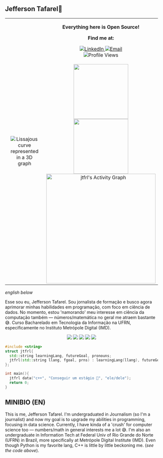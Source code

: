## Jefferson Tafarel👋

<!--
**jtfrl/jtfrl** is a ✨ _special_ ✨ repository because its `README.md` (this file) appears on your GitHub profile.

Here are some ideas to get you started:

- 🔭 I’m currently working on ...
- 🌱 I’m currently learning ...
- 👯 I’m looking to collaborate on ...
- 🤔 I’m looking for help with ...
- 💬 Ask me about ...
- 📫 How to reach me: ...
- 😄 Pronouns: ...
- ⚡ Fun fact: ...
-->
<table>
  <tr>
    <td width="50%" valign="middle">
      <!-- GIF Section-->
      <div align="center">
      <img src="https://lv.qizhen.xyz/en/assets/images/z010-19045c73182c3646e2ffa91431b4604f.gif" alt="Lissajous curve represented in a 3D graph" style="margin: 10px;" witdh="200">
    </div>  
    </td>
    <td width="50%" valign="top">
      <!-- Contact Information -->
        <div align="center">
          <p><b>Everything here is Open Source!</b></p>
          <p><b>Find me at:</b></p>
          <a href="https://www.linkedin.com/in/jefferson-tafarel-687426163/">
            <img src="https://img.shields.io/badge/linked-in-369?style=flat-square&logo=linkedin&logoColor=white&color=blue" alt="LinkedIn">
          </a>
          <a href="https://mailhide.io/e/spXNGEaz">
            <img src="https://img.shields.io/badge/email-reveal-2a8?style=flat-square&logo=gmail&logoColor=white" alt="Email">
          </a>
          <br>
          <img src="https://komarev.com/ghpvc/?username=jtfrl&color=red" alt="Profile Views">
      <br><br>
    <a href="https://github.com/jtfrl">
      <img height="180em" src="https://github-readme-stats-eight-theta.vercel.app/api?username=jtfrl&show_icons=true&theme=algolia&include_all_commits=true&count_private=true"/>
    </a>
    <br>
    <a href="https://github.com/jtfrl">
      <img height="180em" src="https://github-readme-stats-eight-theta.vercel.app/api/top-langs/?username=jtfrl&layout=compact&langs_count=8&theme=algolia"/>
    </a>
    <br>
      <a href="https://github.com/jtfrl">
        <img height="360" src="https://github-readme-activity-graph.vercel.app/graph?username=jtfrl" alt="jtfrl's Activity Graph"/>
      </a>
  </div>
</td>
</tr>
</table>

    
_english below_ 

Esse sou eu, Jefferson Tafarel. Sou jornalista de formação e busco agora aprimorar minhas habilidades em programação, com foco em ciência de dados. No momento, estou 'namorando' meu interesse em ciência da computação também — números/matemática no geral me atraem bastante 😅. Curso Bacharelado em Tecnologia da Informação na UFRN, especificamente no Instituto Metrópole Digital (IMD).

<p align="center"
<img src="https://www.logo.wine/a/logo/Java_(programming_language)/Java_(programming_language)-Logo.wine.svg" alt="Java Logo" width="50" height="50">  <img src="https://img.shields.io/badge/-C%2B%2B-C%2B%2B?style=for-the-badge&logo=c%2B%2B&logoColor=blue&labelColor=%23151000&color=maroon"> <img src="https://img.shields.io/badge/C-white?style=for-the-badge&logo=c&logoColor=CadetBlue&labelColor=brown&color=darkblue">
<img src="https://img.shields.io/badge/python-white?style=for-the-badge&logo=python&logoColor=dodgerblue&labelColor=brown&color=darkorange">
<img src="https://img.shields.io/badge/jupyter-white?style=for-the-badge&logo=jupyter&logoColor=darkolivegreen&labelColor=coral&color=cornsilk">
<img src="https://img.shields.io/badge/javascript-white?style=for-the-badge&logo=javascript&logoColor=yellow&labelColor=grey&color=indianred">
</p>


```C++
#include <string> 
struct jtfrl{
  std::string learningLang, futureGoal, pronouns;
  jtfrl(std::string llang, fgoal, prns) : learningLang(llang), futureGoal(fgoal), pronouns(prns) {}
};

int main(){ 
  jtfrl data("c++", "Conseguir um estágio 🙏", "ele/dele");
  return 0;
} 
```
 ## MINIBIO (EN) 

This is me, Jefferson Tafarel. I'm undergraduated in Journalism (so I'm a journalist) and now my goal is to upgrade my abilities in programming, focusing in data science. Currently, I have kinda of a 'crush' for computer science too — numbers/math in general interests me a lot 😅. I'm also an undergraduate in Information Tech at Federal Univ of Rio Grande do Norte (UFRN) in Brazil, more specifically at Metrópole Digital Institute (IMD). Even though Python is my favorite lang, C++ is little by little beckoning me. (_see the code above_). 
